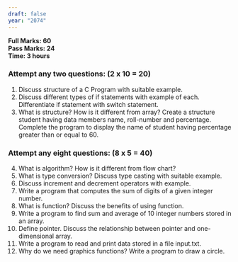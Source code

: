 ```yaml
---
draft: false
year: "2074"
---
```


**Full Marks: 60**\
**Pass Marks: 24**\
**Time: 3 hours**

### Attempt any two questions: (2 x 10 = 20)

1. Discuss structure of a C Program with suitable example.
2. Discuss different types of if statements with example of each. Differentiate if statement with switch statement.
3. What is structure? How is it different from array? Create a structure student having data members name, roll-number and percentage. Complete the program to display the name of student having percentage greater than or equal to 60.

### Attempt any eight questions: (8 x 5 = 40)

4. What is algorithm? How is it different from flow chart?
5. What is type conversion? Discuss type casting with suitable example.
6. Discuss increment and decrement operators with example.
7. Write a program that computes the sum of digits of a given integer number.
8. What is function? Discuss the benefits of using function.
9. Write a program to find sum and average of 10 integer numbers stored in an array.
10. Define pointer. Discuss the relationship between pointer and one-dimensional array.
11. Write a program to read and print data stored in a file input.txt.
12. Why do we need graphics functions? Write a program to draw a circle.

